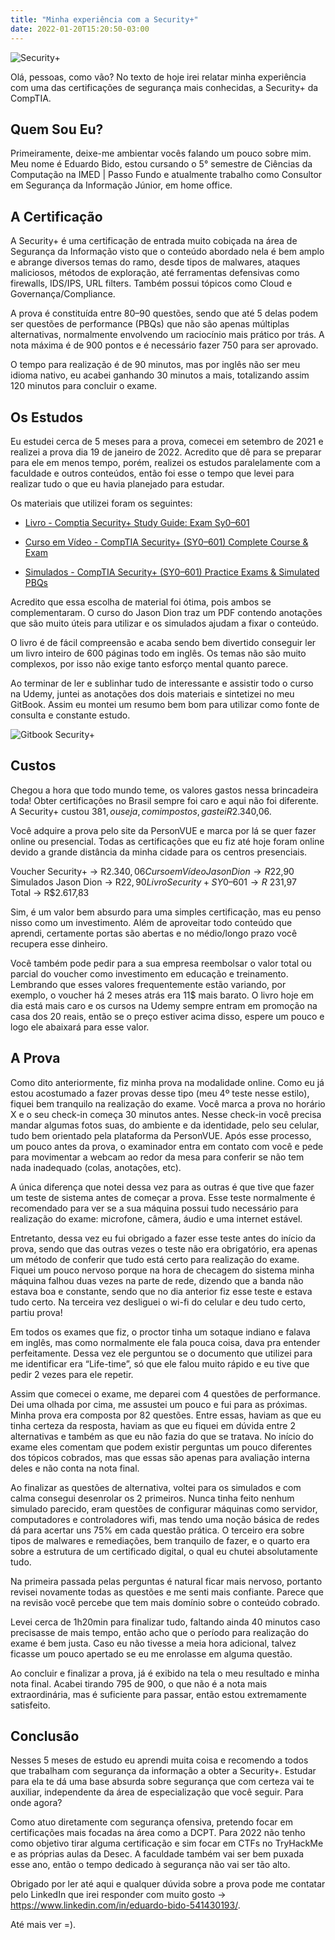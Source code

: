 ```yaml
---
title: "Minha experiência com a Security+"
date: 2022-01-20T15:20:50-03:00
---
```


![Security+](/security+.png)

Olá, pessoas, como vão? No texto de hoje irei relatar minha experiência com uma das certificações de segurança mais conhecidas, a Security+ da CompTIA.

## Quem Sou Eu?

Primeiramente, deixe-me ambientar vocês falando um pouco sobre mim. Meu nome é Eduardo Bido, estou cursando o 5° semestre de Ciências da Computação na IMED | Passo Fundo e atualmente trabalho como Consultor em Segurança da Informação Júnior, em home office.

## A Certificação

A Security+ é uma certificação de entrada muito cobiçada na área de Segurança da Informação visto que o conteúdo abordado nela é bem amplo e abrange diversos temas do ramo, desde tipos de malwares, ataques maliciosos, métodos de exploração, até ferramentas defensivas como firewalls, IDS/IPS, URL filters. Também possui tópicos como Cloud e Governança/Compliance.

A prova é constituída entre 80–90 questões, sendo que até 5 delas podem ser questões de performance (PBQs) que não são apenas múltiplas alternativas, normalmente envolvendo um raciocínio mais prático por trás. A nota máxima é de 900 pontos e é necessário fazer 750 para ser aprovado.

O tempo para realização é de 90 minutos, mas por inglês não ser meu idioma nativo, eu acabei ganhando 30 minutos a mais, totalizando assim 120 minutos para concluir o exame.

## Os Estudos

Eu estudei cerca de 5 meses para a prova, comecei em setembro de 2021 e realizei a prova dia 19 de janeiro de 2022. Acredito que dê para se preparar para ele em menos tempo, porém, realizei os estudos paralelamente com a faculdade e outros conteúdos, então foi esse o tempo que levei para realizar tudo o que eu havia planejado para estudar.

Os materiais que utilizei foram os seguintes:

* [Livro - Comptia Security+ Study Guide: Exam Sy0–601](https://www.amazon.com.br/CompTIA-Security-Study-Guide-SY0-601/dp/1119736250/ref=sxts_rp_s1_0?__mk_pt_BR=%C3%85M%C3%85%C5%BD%C3%95%C3%91&crid=9J9U69VJXY51&cv_ct_cx=security%2B&keywords=security%2B&pd_rd_i=1119736250&pd_rd_r=905313a8-3bdb-4c12-8615-cd756a8587f3&pd_rd_w=sOtaj&pd_rd_wg=Tr93v&pf_rd_p=2ed3c95d-fb99-4567-8b9a-89b24a300075&pf_rd_r=3E3XTMMMZHGQFQD7DX9J&psc=1&qid=1642682199&sprefix=security+%2Caps%2C351&sr=1-1-f0029781-b79b-4b60-9cb0-eeda4dea34d6&ufe=app_do%3Aamzn1.fos.4bddec23-2dcf-4403-8597-e1a02442043d)

* [Curso em Vídeo - CompTIA Security+ (SY0–601) Complete Course & Exam](https://www.udemy.com/course/securityplus/)

* [Simulados - CompTIA Security+ (SY0–601) Practice Exams & Simulated PBQs](https://www.udemy.com/course/security-601-exams/)

Acredito que essa escolha de material foi ótima, pois ambos se complementaram. O curso do Jason Dion traz um PDF contendo anotações que são muito úteis para utilizar e os simulados ajudam a fixar o conteúdo.

O livro é de fácil compreensão e acaba sendo bem divertido conseguir ler um livro inteiro de 600 páginas todo em inglês. Os temas não são muito complexos, por isso não exige tanto esforço mental quanto parece.

Ao terminar de ler e sublinhar tudo de interessante e assistir todo o curso na Udemy, juntei as anotações dos dois materiais e sintetizei no meu GitBook. Assim eu montei um resumo bem bom para utilizar como fonte de consulta e constante estudo.

![Gitbook Security+](/gitbook-security+.png)

## Custos

Chegou a hora que todo mundo teme, os valores gastos nessa brincadeira toda! Obter certificações no Brasil sempre foi caro e aqui não foi diferente. A Security+ custou 381$, ou seja, com impostos, gastei R$2.340,06.

Você adquire a prova pelo site da PersonVUE e marca por lá se quer fazer online ou presencial. Todas as certificações que eu fiz até hoje foram online devido a grande distância da minha cidade para os centros presenciais.

Voucher Security+ → R$2.340,06  
Curso em Vídeo Jason Dion → R$22,90  
Simulados Jason Dion → R$22,90  
Livro Security+ SY0–601 → R$ 231,97  
Total → R$2.617,83  

Sim, é um valor bem absurdo para uma simples certificação, mas eu penso nisso como um investimento. Além de aproveitar todo conteúdo que aprendi, certamente portas são abertas e no médio/longo prazo você recupera esse dinheiro.

Você também pode pedir para a sua empresa reembolsar o valor total ou parcial do voucher como investimento em educação e treinamento. Lembrando que esses valores frequentemente estão variando, por exemplo, o voucher há 2 meses atrás era 11$ mais barato. O livro hoje em dia está mais caro e os cursos na Udemy sempre entram em promoção na casa dos 20 reais, então se o preço estiver acima disso, espere um pouco e logo ele abaixará para esse valor.

## A Prova

Como dito anteriormente, fiz minha prova na modalidade online. Como eu já estou acostumado a fazer provas desse tipo (meu 4º teste nesse estilo), fiquei bem tranquilo na realização do exame. Você marca a prova no horário X e o seu check-in começa 30 minutos antes. Nesse check-in você precisa mandar algumas fotos suas, do ambiente e da identidade, pelo seu celular, tudo bem orientado pela plataforma da PersonVUE. Após esse processo, um pouco antes da prova, o examinador entra em contato com você e pede para movimentar a webcam ao redor da mesa para conferir se não tem nada inadequado (colas, anotações, etc).

A única diferença que notei dessa vez para as outras é que tive que fazer um teste de sistema antes de começar a prova. Esse teste normalmente é recomendado para ver se a sua máquina possui tudo necessário para realização do exame: microfone, câmera, áudio e uma internet estável.

Entretanto, dessa vez eu fui obrigado a fazer esse teste antes do início da prova, sendo que das outras vezes o teste não era obrigatório, era apenas um método de conferir que tudo está certo para realização do exame. Fiquei um pouco nervoso porque na hora de checagem do sistema minha máquina falhou duas vezes na parte de rede, dizendo que a banda não estava boa e constante, sendo que no dia anterior fiz esse teste e estava tudo certo. Na terceira vez desliguei o wi-fi do celular e deu tudo certo, partiu prova!

Em todos os exames que fiz, o proctor tinha um sotaque indiano e falava em inglês, mas como normalmente ele fala pouca coisa, dava pra entender perfeitamente. Dessa vez ele perguntou se o documento que utilizei para me identificar era “Life-time”, só que ele falou muito rápido e eu tive que pedir 2 vezes para ele repetir.

Assim que comecei o exame, me deparei com 4 questões de performance. Dei uma olhada por cima, me assustei um pouco e fui para as próximas. Minha prova era composta por 82 questões. Entre essas, haviam as que eu tinha certeza da resposta, haviam as que eu fiquei em dúvida entre 2 alternativas e também as que eu não fazia do que se tratava. No início do exame eles comentam que podem existir perguntas um pouco diferentes dos tópicos cobrados, mas que essas são apenas para avaliação interna deles e não conta na nota final.

Ao finalizar as questões de alternativa, voltei para os simulados e com calma consegui desenrolar os 2 primeiros. Nunca tinha feito nenhum simulado parecido, eram questões de configurar máquinas como servidor, computadores e controladores wifi, mas tendo uma noção básica de redes dá para acertar uns 75% em cada questão prática. O terceiro era sobre tipos de malwares e remediações, bem tranquilo de fazer, e o quarto era sobre a estrutura de um certificado digital, o qual eu chutei absolutamente tudo.

Na primeira passada pelas perguntas é natural ficar mais nervoso, portanto revisei novamente todas as questões e me senti mais confiante. Parece que na revisão você percebe que tem mais domínio sobre o conteúdo cobrado.

Levei cerca de 1h20min para finalizar tudo, faltando ainda 40 minutos caso precisasse de mais tempo, então acho que o período para realização do exame é bem justa. Caso eu não tivesse a meia hora adicional, talvez ficasse um pouco apertado se eu me enrolasse em alguma questão.

Ao concluir e finalizar a prova, já é exibido na tela o meu resultado e minha nota final. Acabei tirando 795 de 900, o que não é a nota mais extraordinária, mas é suficiente para passar, então estou extremamente satisfeito.

## Conclusão

Nesses 5 meses de estudo eu aprendi muita coisa e recomendo a todos que trabalham com segurança da informação a obter a Security+. Estudar para ela te dá uma base absurda sobre segurança que com certeza vai te auxiliar, independente da área de especialização que você seguir.
Para onde agora?

Como atuo diretamente com segurança ofensiva, pretendo focar em certificações mais focadas na área como a DCPT. Para 2022 não tenho como objetivo tirar alguma certificação e sim focar em CTFs no TryHackMe e as próprias aulas da Desec. A faculdade também vai ser bem puxada esse ano, então o tempo dedicado à segurança não vai ser tão alto.

Obrigado por ler até aqui e qualquer dúvida sobre a prova pode me contatar pelo LinkedIn que irei responder com muito gosto →
https://www.linkedin.com/in/eduardo-bido-541430193/.

Até mais ver =).
